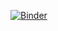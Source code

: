 [![Binder](https://mybinder.org/badge_logo.svg)](https://mybinder.org/v2/gh/LEAN-96/Logistic-Regression.git/HEAD?labpath=notebooks)
